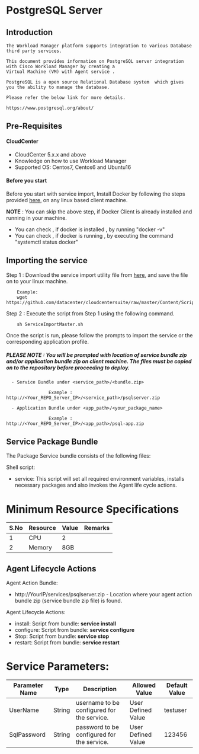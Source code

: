 # PostgreSQL Server

## Introduction

    The Workload Manager platform supports integration to various Database third party services.

    This document provides information on PostgreSQL server integration with Cisco Workload Manager by creating a 
    Virtual Machine (VM) with Agent service .

    PostgreSQL is a open source Relational Database system  which gives you the ability to manage the database.

    Please refer the below link for more details.

    https://www.postgresql.org/about/

## Pre-Requisites
#### CloudCenter
- CloudCenter 5.x.x and above
- Knowledge on how to use Workload Manager
- Supported OS: Centos7, Centos6 and Ubuntu16

#### Before you start
Before you start with service import, Install Docker by following the steps provided [here](https://wwwin-github.cisco.com/CloudCenterSuite/Content-Factory/raw/master/dockerimages/Steps%20for%20Installation%20of%20Docker%20CE%20on%20CentOS7_V2.docx), on any linux based client machine.

**NOTE** : You can skip the above step, if Docker Client is already installed and running in your machine. 
- You can check , if docker is installed , by running "docker -v"
- You can check , if docker is running , by executing the command "systemctl status docker"

## Importing the service

Step 1 : Download the service import utility file  from [here](https://raw.githubusercontent.com/datacenter/cloudcentersuite/master/Content/Scripts/ServiceImportMaster.sh), and save the file on to your linux machine.

	    Example: 
        wget https://github.com/datacenter/cloudcentersuite/raw/master/Content/Scripts/ServiceImportMaster.sh
				

Step 2 : Execute the script from Step 1 using the following command.

        sh ServiceImportMaster.sh

Once the script is run, please follow the prompts to import the service or the corresponding application profile.


##### PLEASE NOTE : You will be prompted with location of service bundle zip and/or application bundle zip on client machine. The files must be copied on to the repository before proceeding to deploy.

      - Service Bundle under <service_path>/<bundle.zip>
                    
                    Example : http://<Your_REPO_Server_IP>/<service_path>/psqlserver.zip 
    
      - Application Bundle under <app_path>/<your_package_name>	
            
                    Example : http://<Your_REPO_Server_IP>/<app_path>/psql-app.zip

## Service Package Bundle

The Package Service bundle consists of the following files:

Shell script:

- service: This script will set all required environment variables, installs necessary packages and also invokes the Agent life cycle actions.

# Minimum Resource Specifications

S.No | Resource   |  Value   | Remarks
---- | ---------- |--------- | ------- 
 1   |  CPU       | 2        |        
 2   |  Memory    | 8GB      |        

## Agent Lifecycle Actions 

Agent Action Bundle: 
 - http://YourIP/services/psqlserver.zip - Location where your agent action bundle zip (service bundle zip file) is found.
 
Agent Lifecycle Actions:
 - install: Script from bundle: **service install**
 - configure: Script from bundle: **service configure** 
 - Stop: Script from bundle: **service stop**
 - restart: Script from bundle: **service restart**

#  Service Parameters:

| Parameter Name | Type | Description | Allowed Value |Default Value |
| ------ | ------ | ------ |------ | ------ |
| UserName       | String  | username to be configured for the service. | User Defined Value | testuser |
| SqlPassword    | String  | password to be configured for the service. | User Defined Value | 123456 |


